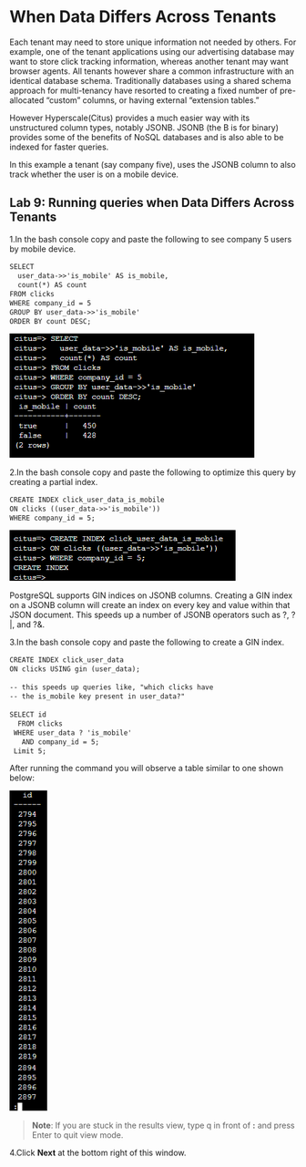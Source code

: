 # When Data Differs Across Tenants

Each tenant may need to store unique information not needed by others. For example, one of the tenant applications using our advertising database may want to store click tracking information, whereas another tenant may want browser agents. All tenants however share a common infrastructure with an identical database schema.
Traditionally databases using a shared schema approach for multi-tenancy have resorted to creating a fixed number of pre-allocated “custom” columns, or having external “extension tables.” 

However Hyperscale(Citus) provides a much easier way with its unstructured column types, notably JSONB. JSONB (the B is for binary) provides some of the benefits of NoSQL databases and is also able to be indexed for faster queries.

In this example a tenant (say company five), uses the JSONB column to also track whether the user is on a mobile device.

## **Lab 9: Running queries when Data Differs Across Tenants**

1.In the bash console copy and paste the following to see company 5 users by mobile device.

```
SELECT
  user_data->>'is_mobile' AS is_mobile,
  count(*) AS count
FROM clicks
WHERE company_id = 5
GROUP BY user_data->>'is_mobile'
ORDER BY count DESC;
```

  ![](Images/16query.png)
  
2.In the bash console copy and paste the following to optimize this query by creating a partial index.

```
CREATE INDEX click_user_data_is_mobile
ON clicks ((user_data->>'is_mobile'))
WHERE company_id = 5;
```

  ![](Images/17query.png)
  
PostgreSQL supports GIN indices on JSONB columns. Creating a GIN index on a JSONB column will create an index on every key and value within that JSON document. This speeds up a number of JSONB operators such as ?, ?|, and ?&.

3.In the bash console copy and paste the following to create a GIN index.

```
CREATE INDEX click_user_data
ON clicks USING gin (user_data);

-- this speeds up queries like, "which clicks have
-- the is_mobile key present in user_data?"

SELECT id
  FROM clicks
 WHERE user_data ? 'is_mobile'
   AND company_id = 5;
 Limit 5; 
```

After running the command you will observe a table similar to one shown below:

  ![](Images/18query.png)
  
> **Note**: If you are stuck in the results view, type q in front of **:** and press Enter to quit view mode.
  
4.Click **Next** at the bottom right of this window.
